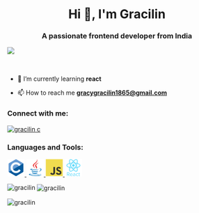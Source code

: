 <h1 align="center">Hi 👋, I'm Gracilin</h1>
<h3 align="center">A passionate frontend developer from India</h3>

<p align="left"> <img src="https://user-images.githubusercontent.com/113302094/211284885-f4291eef-88a6-48cb-a06e-28c3481a75b0.gif" /> </p>

<p align="left"> <a href="https://twitter.com/" target="blank"><img src="https://img.shields.io/twitter/follow/?logo=twitter&style=for-the-badge" alt="" /></a> </p>

- 🌱 I’m currently learning **react**

- 📫 How to reach me **gracygracilin1865@gmail.com**

<h3 align="left">Connect with me:</h3>
<p align="left">
<a href="https://linkedin.com/in/gracilin c" target="blank"><img align="center" src="https://raw.githubusercontent.com/rahuldkjain/github-profile-readme-generator/master/src/images/icons/Social/linked-in-alt.svg" alt="gracilin c" height="30" width="40" /></a>
</p>

<h3 align="left">Languages and Tools:</h3>
<p align="left"> <a href="https://www.cprogramming.com/" target="_blank" rel="noreferrer"> <img src="https://raw.githubusercontent.com/devicons/devicon/master/icons/c/c-original.svg" alt="c" width="40" height="40"/> </a> <a href="https://www.java.com" target="_blank" rel="noreferrer"> <img src="https://raw.githubusercontent.com/devicons/devicon/master/icons/java/java-original.svg" alt="java" width="40" height="40"/> </a> <a href="https://developer.mozilla.org/en-US/docs/Web/JavaScript" target="_blank" rel="noreferrer"> <img src="https://raw.githubusercontent.com/devicons/devicon/master/icons/javascript/javascript-original.svg" alt="javascript" width="40" height="40"/> </a> <a href="https://reactjs.org/" target="_blank" rel="noreferrer"> <img src="https://raw.githubusercontent.com/devicons/devicon/master/icons/react/react-original-wordmark.svg" alt="react" width="40" height="40"/> </a> </p>

<p><img align="left" src="https://github-readme-stats.vercel.app/api/top-langs?username=gracilin&show_icons=true&locale=en&layout=compact" alt="gracilin" /></p>

<p>&nbsp;<img align="center" src="https://github-readme-stats.vercel.app/api?username=gracilin&show_icons=true&locale=en" alt="gracilin" /></p>

<p><img align="center" src="https://github-readme-streak-stats.herokuapp.com/?user=gracilin&" alt="gracilin" /></p>
